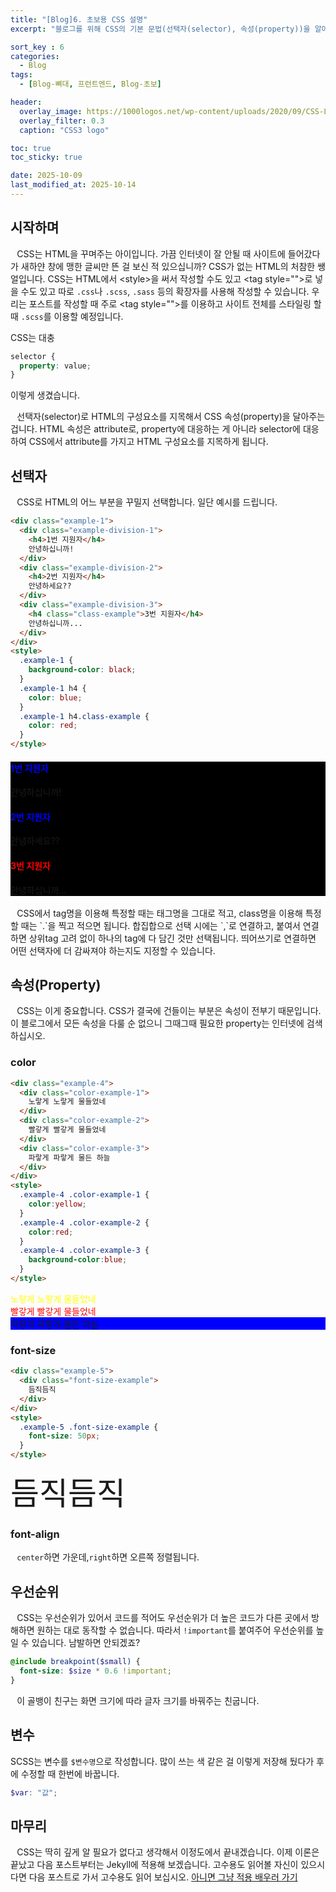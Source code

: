 ```yaml
---
title: "[Blog]6. 초보용 CSS 설명"
excerpt: "블로그를 위해 CSS의 기본 문법(선택자(selector), 속성(property))을 알아본다."

sort_key : 6
categories:
  - Blog
tags:
  - [Blog-뼈대, 프런트엔드, Blog-초보]

header:
  overlay_image: https://1000logos.net/wp-content/uploads/2020/09/CSS-Logo-2011.png
  overlay_filter: 0.3
  caption: "CSS3 logo"

toc: true
toc_sticky: true

date: 2025-10-09
last_modified_at: 2025-10-14
---
```

## 시작하며
⠀CSS는 HTML을 꾸며주는 아이입니다. 가끔 인터넷이 잘 안될 때 사이트에 들어갔다가 새하얀 창에 맹한 글씨만 뜬 걸 보신 적 있으십니까? CSS가 없는 HTML의 처참한 쌩얼입니다. CSS는 HTML에서 \<style>을 써서 작성할 수도 있고 \<tag style="">로 넣을 수도 있고 따로 `.css`나 `.scss`, `.sass` 등의 확장자를 사용해 작성할 수 있습니다. 우리는 포스트를 작성할 때 주로 \<tag style="">를 이용하고 사이트 전체를 스타일링 할 때 `.scss`를 이용할 예정입니다.

CSS는 대충
```scss
selector {
  property: value;
}
```
이렇게 생겼습니다.

⠀선택자(selector)로 HTML의 구성요소를 지목해서 CSS 속성(property)을 달아주는 겁니다. HTML 속성은 attribute로, property에 대응하는 게 아니라 selector에 대응하여 CSS에서 attribute를 가지고 HTML 구성요소를 지목하게 됩니다.

## 선택자
⠀CSS로 HTML의 어느 부분을 꾸밀지 선택합니다. 일단 예시를 드립니다.
```html
<div class="example-1">
  <div class="example-division-1">
    <h4>1번 지원자</h4>
    안녕하십니까!
  </div>
  <div class="example-division-2">
    <h4>2번 지원자</h4>
    안녕하세요??
  </div>
  <div class="example-division-3">
    <h4 class="class-example">3번 지원자</h4>
    안녕하십니까...
  </div>
</div>
<style>
  .example-1 {
    background-color: black;
  }
  .example-1 h4 {
    color: blue;
  }
  .example-1 h4.class-example {
    color: red;
  }
</style>
```
<div class="example-1">
  <div class="example-division-1">
    <h4>1번 지원자</h4>
    안녕하십니까!
  </div>
  <div class="example-division-2">
    <h4>2번 지원자</h4>
    안녕하세요??
  </div>
  <div class="example-division-3">
    <h4 class="class-example">3번 지원자</h4>
    안녕하십니까...
  </div>
</div>
<style>
  .example-1 {
    background-color: black;
  }
  .example-1 h4 {
    color: blue;
  }
  .example-1 h4.class-example {
    color: red;
  }
</style>
<br>
⠀CSS에서 tag명을 이용해 특정할 때는 태그명을 그대로 적고, class명을 이용해 특정할 때는 `.`을 찍고 적으면 됩니다. 합집합으로 선택 시에는 `,`로 연결하고, 붙여서 연결하면 상위tag 고려 없이 하나의 tag에 다 담긴 것만 선택됩니다. 띄어쓰기로 연결하면 어떤 선택자에 더 감싸져야 하는지도 지정할 수 있습니다.

## 속성(Property)
⠀CSS는 이게 중요합니다. CSS가 결국에 건들이는 부분은 속성이 전부기 때문입니다. 이 블로그에서 모든 속성을 다룰 순 없으니 그때그때 필요한 property는 인터넷에 검색하십시오.
### color
```html
<div class="example-4">
  <div class="color-example-1">
    노랗게 노랗게 물들었네
  </div>
  <div class="color-example-2">
    빨갛게 빨갛게 물들었네
  </div>
  <div class="color-example-3">
    파랗게 파랗게 물든 하늘
  </div>
</div>
<style>
  .example-4 .color-example-1 {
    color:yellow;
  }
  .example-4 .color-example-2 {
    color:red;
  }
  .example-4 .color-example-3 {
    background-color:blue;
  }
</style>
```
<div class="example-4">
  <div class="color-example-1">
    노랗게 노랗게 물들었네
  </div>
  <div class="color-example-2">
    빨갛게 빨갛게 물들었네
  </div>
  <div class="color-example-3">
    파랗게 파랗게 물든 하늘
  </div>
</div>
<style>
  .example-4 .color-example-1 {
    color:yellow;
  }
  .example-4 .color-example-2 {
    color:red;
  }
  .example-4 .color-example-3 {
    background-color:blue;
  }
</style>

### font-size
```html
<div class="example-5">
  <div class="font-size-example">
    듬직듬직
  </div>
</div>
<style>
  .example-5 .font-size-example {
    font-size: 50px;
  }
</style>
```
<div class="example-5">
  <div class="font-size-example">
    듬직듬직
  </div>
</div>
<style>
  .example-5 .font-size-example {
    font-size: 50px;
  }
</style>

### font-align
⠀`center`하면 가운데,`right`하면 오른쪽 정렬됩니다.

## 우선순위
⠀CSS는 우선순위가 있어서 코드를 적어도 우선순위가 더 높은 코드가 다른 곳에서 방해하면 원하는 대로 동작할 수 없습니다. 따라서 `!important`를 붙여주어 우선순위를 높일 수 있습니다. 남발하면 안되겠죠?
```scss
@include breakpoint($small) {
  font-size: $size * 0.6 !important;
}
```
⠀이 골뱅이 친구는 화면 크기에 따라 글자 크기를 바꿔주는 친굽니다.

## 변수
SCSS는 변수를 `$변수명`으로 작성합니다. 많이 쓰는 색 같은 걸 이렇게 저장해 뒀다가 후에 수정할 때 한번에 바꿉니다.
```scss
$var: "값";
```

## 마무리
⠀CSS는 딱히 깊게 알 필요가 없다고 생각해서 이정도에서 끝내겠습니다. 이제 이론은 끝났고 다음 포스트부터는 Jekyll에 적용해 보겠습니다. 고수용도 읽어볼 자신이 있으시다면 다음 포스트로 가서 고수용도 읽어 보십시오. [아니면 그냥 적용 배우러 가기](/blog/blog-10-how-to-use-html/)